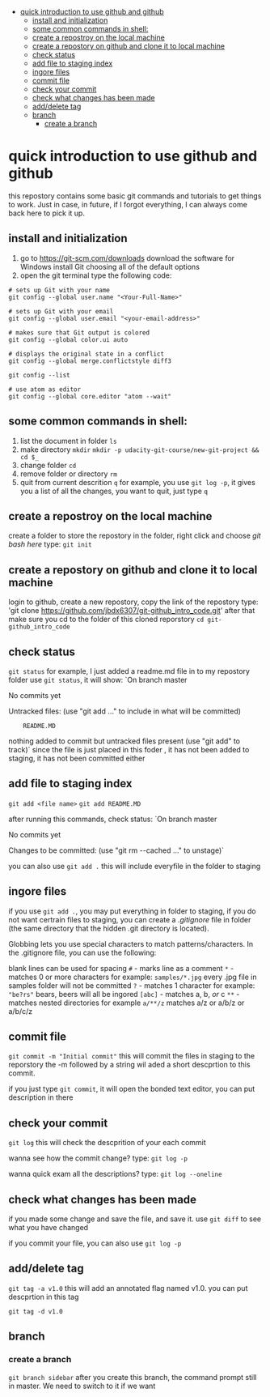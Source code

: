 <!-- MDTOC maxdepth:6 firsth1:1 numbering:0 flatten:0 bullets:1 updateOnSave:1 -->

- [quick introduction to use github and github](#quick-introduction-to-use-github-and-github)   
   - [install and initialization](#install-and-initialization)   
   - [some common commands in shell:](#some-common-commands-in-shell)   
   - [create a repostroy on the local machine](#create-a-repostroy-on-the-local-machine)   
   - [create a repostory on github and clone it to local machine](#create-a-repostory-on-github-and-clone-it-to-local-machine)   
   - [check status](#check-status)   
   - [add file to staging index](#add-file-to-staging-index)   
   - [ingore files](#ingore-files)   
   - [commit file](#commit-file)   
   - [check your commit](#check-your-commit)   
   - [check what changes has been made](#check-what-changes-has-been-made)   
   - [add/delete tag](#adddelete-tag)   
   - [branch](#branch)   
      - [create a branch](#create-a-branch)   

<!-- /MDTOC -->

# quick introduction to use github and github
this repostory contains some basic git commands and tutorials to get things to work. Just in case, in future, if I forgot everything, I can always come back here to pick it up.

## install and initialization

1. go to https://git-scm.com/downloads
download the software for Windows
install Git choosing all of the default options
2. open the git terminal
  type the following code:
```
# sets up Git with your name
git config --global user.name "<Your-Full-Name>"

# sets up Git with your email
git config --global user.email "<your-email-address>"

# makes sure that Git output is colored
git config --global color.ui auto

# displays the original state in a conflict
git config --global merge.conflictstyle diff3

git config --list

# use atom as editor
git config --global core.editor "atom --wait"
```

## some common commands in shell:
1. list the document in folder `ls`
2. make directory `mkdir` `mkdir -p udacity-git-course/new-git-project && cd $_`
3. change folder `cd`
4. remove folder or directory `rm`
5. quit from current descrition `q`
    for example, you use `git log -p`, it gives you a list of all the changes,
    you want to quit, just type `q`

## create a repostroy on the local machine
create a folder to store the repostory
in the folder, right click and choose _git bash here_
type:
`git init`

## create a repostory on github and clone it to local machine
login to github, create a new repostory, copy the link of the repostory
type:
'git clone https://github.com/jbdx6307/git-github_intro_code.git'
after that make sure you cd to the folder of this cloned reporstory
`cd git-github_intro_code`

## check status
`git status`
for example, I just added a readme.md file in to my repostory folder
use `git status`, it will show:
`On branch master

No commits yet

Untracked files:
  (use "git add <file>..." to include in what will be committed)

        README.MD

nothing added to commit but untracked files present (use "git add" to track)`
since the file is just placed in this foder , it has not been added to staging,
it has not been committed either

## add file to staging index
`git add <file name>`
`git add README.MD`

after running this commands, check status:
`On branch master

No commits yet

Changes to be committed:
  (use "git rm --cached <file>..." to unstage)`

you can also use `git add .`
this will include everyfile in the folder to staging

## ingore files
if you use `git add .`, you may put everything in folder to staging, if you do
not want certrain files to staging, you can create a _.gitignore_ file in folder
(the same directory that the hidden .git directory is located).

Globbing lets you use special characters to match patterns/characters.
In the .gitignore file, you can use the following:

blank lines can be used for spacing
``#`` - marks line as a comment
``*`` - matches 0 or more characters
        for example: `samples/*.jpg` every .jpg file in samples folder will not
        be committed
``?`` - matches 1 character
        for example: `"be?rs"` bears, beers will all be ingored
``[abc]`` - matches a, b, _or_ c
``**`` - matches nested directories
      for example `a/**/z` matches a/z or a/b/z or a/b/c/z

## commit file
`git commit -m "Initial commit"`
this will commit the files in staging to the reporstory
the -m followed by a string wil aded a short descprtion to this commit.

if you just type `git commit`, it will open the bonded text editor, you can
put description in there

## check your commit
`git log`
this will check the descprition of your each commit

wanna see how the commit change? type:
`git log -p`

wanna quick exam all the descriptions? type:
`git log --oneline`

## check what changes has been made
if you made some change and save the file, and save it. use
`git diff` to see what you have changed

if you commit your file, you can also use `git log -p`

## add/delete tag
`git tag -a v1.0`
this will add  an annotated flag named v1.0. you can put descprtion in this tag

`git tag -d v1.0`


## branch
### create a branch
`git branch sidebar`
after you create this branch, the command prompt still in master. We need to
switch to it if we want
